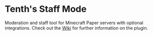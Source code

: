 ﻿# Tenth's Staff Mode
Moderation and staff tool for Minecraft Paper servers with optional integrations.
Check out the [Wiki](https://github.com/tenthdragon103/staffMode10/wiki) for further information on the plugin.
